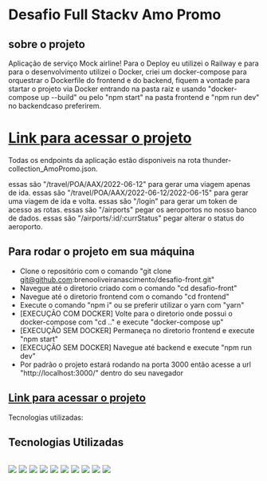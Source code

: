 # Desafio Full Stackv Amo Promo

## sobre o projeto
Aplicação de serviço Mock airline!
Para o Deploy eu utilizei o Railway e para para o desenvolvimento utilizei o Docker, criei um docker-compose para
orquestrar o Dockerfile do frontend e do backend, fiquem a vontade para startar o projeto via Docker entrando na pasta raiz e usando "docker-compose up --build"
ou pelo "npm start" na pasta frontend e "npm run dev" no backendcaso preferirem.

# [Link para acessar o projeto](https://possessive-distribution-production.up.railway.app/home)

Todas os endpoints da aplicação estão disponiveis na rota thunder-collection_AmoPromo.json.

essas são "/travel/POA/AAX/2022-06-12" para gerar uma viagem apenas de ida.
essas são "/travel/POA/AAX/2022-06-12/2022-06-15" para gerar uma viagem de ida e volta.
essas são "/login" para gerar um token de acesso as rotas.
essas são "/airports" pegar os aeroportos no nosso banco de dados.
essas são "/airports/:id/:currStatus" pegar alterar o status do aeroporto.

## Para rodar o projeto em sua máquina
- Clone o repositório com o comando "git clone git@github.com:brenooliveiranascimento/desafio-front.git"
- Navegue até o diretorio criado com o comando "cd desafio-front"
- Navegue até o diretorio frontend com o comando "cd frontend"
- Execute o comando "npm i" ou se preferir utilizar o yarn com "yarn"
- [EXECUÇÃO COM DOCKER] Volte para o diretorio onde possui o docker-compose com "cd .." e execute "docker-compose up"
- [EXECUÇÃO SEM DOCKER] Permaneça no diretorio frontend e execute "npm start"
- [EXECUÇÃO SEM DOCKER] Navegue até backend e execute "npm run dev"
- Por padrão o projeto estará rodando na porta 3000 então acesse a url "http://localhost:3000/" dentro do seu navegador

## [Link para acessar o projeto](https://possessive-distribution-production.up.railway.app/home)

Tecnologias utilizadas:<br/>
<h2>Tecnologias Utilizadas<h2>
<img src="https://img.shields.io/badge/node.js%20-%2343853D.svg?&style=for-the-badge&logo=node.js&logoColor=white"/> 
<img src="https://img.shields.io/badge/MySQL-005C84?style=for-the-badge&logo=mysql&logoColor=white"/>
<img src="https://img.shields.io/badge/TypeScript-007ACC?style=for-the-badge&logo=typescript&logoColor=white"/>
<img src="https://img.shields.io/badge/React-20232A?style=for-the-badge&logo=react&logoColor=61DAFB"/>
<img src="https://img.shields.io/badge/Docker-2CA5E0?style=for-the-badge&logo=docker&logoColor=white"/>
<img src="https://img.shields.io/badge/javascript%20-%23323330.svg?&style=for-the-badge&logo=javascript&logoColor=%23F7DF1E"/>
<img src="https://img.shields.io/badge/Express.js-404D59?style=for-the-badge"/>
<img src="https://img.shields.io/badge/html5%20-%23E34F26.svg?&style=for-the-badge&logo=html5&logoColor=white"/>
<img src="https://img.shields.io/badge/css3%20-%231572B6.svg?&style=for-the-badge&logo=css3&logoColor=white"/>
<img src="https://img.shields.io/badge/git%20-%23F05033.svg?&style=for-the-badge&logo=git&logoColor=white"/> 
  

